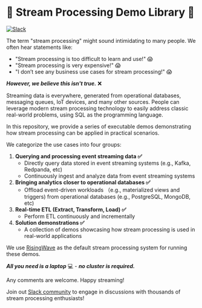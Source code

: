 
# :school: Stream Processing Demo Library :school:

<div>
  <a
    href="https://risingwave.com/slack"
    target="_blank"
  >
    <img alt="Slack" src="https://badgen.net/badge/Slack/Join%20RisingWave/0abd59?icon=slack" />
  </a>
</div>


The term "stream processing" might sound intimidating to many people. We often hear statements like:

- "Stream processing is too difficult to learn and use!" 😱
- "Stream processing is very expensive!" 😱
- "I don’t see any business use cases for stream processing!" 😱

_**However, we believe this isn't true.**_ ❌


Streaming data is everywhere, generated from operational databases, messaging queues, IoT devices, and many other sources. People can leverage modern stream processing technology to easily address classic real-world problems, using SQL as the programming language.

In this repository, we provide a series of executable demos demonstrating how stream processing can be applied in practical scenarios.

We categorize the use cases into four groups:

1. **Querying and processing event streaming data ✅**
	* Directly query data stored in event streaming systems (e.g., Kafka, Redpanda, etc)
	* Continuously ingest and analyze data from event streaming systems
2. **Bringing analytics closer to operational databases ✅**
	* Offload event-driven workloads （e.g., materialized views and triggers) from operational databases (e.g., PostgreSQL, MongoDB, etc)
3. **Real-time ETL (Extract, Transform, Load) ✅**
	* Perform ETL continuously and incrementally
4. **Solution demonstrations ✅**
	* A collection of demos showcasing how stream processing is used in real-world applications

We use [RisingWave](https://github.com/risingwavelabs/risingwave) as the default stream processing system for running these demos.

_**All you need is a laptop**_ 💻 - _**no cluster is required.**_

Any comments are welcome. Happy streaming!

Join out [Slack community](https://www.risingwave.com/slack) to engage in discussions with thousands of stream processing enthusiasts!
